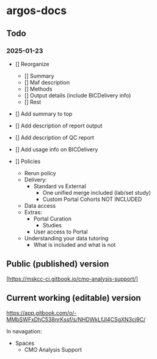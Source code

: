 # argos-docs

## Todo

### 2025-01-23

- [] Reorganize
  - [] Summary
  - [] Maf description
  - [] Methods
  - [] Output details (include BICDelivery info)
  - [] Rest

- [] Add summary to top
- [] Add description of report output
- [] Add description of QC report
- [] Add usage info on BICDelivery

- [] Policies
  - Rerun policy
  - Delivery:
    - Standard vs External
      - One unified merge included (lab/set study)
      - Custom Portal Cohorts NOT INCLUDED   
  - Data access
  - Extras:
    - Portal Curation
      - Studies  
    - User access to Portal
  - Understanding your data tutoring
    - What is included and what is not 

## Public (published) version

[https://mskcc-ci.gitbook.io/cmo-analysis-support/]

## Current working (editable) version

https://app.gitbook.com/o/-MMbSWFxDhC538nrKssf/s/NHDWkLfJl4CSgXN3cj9C/

In navagation:
- Spaces
  - CMO Analysis Support
 
